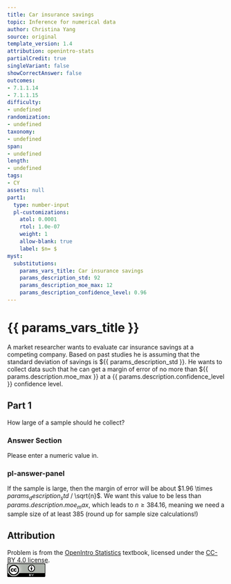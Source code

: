 ```yaml
---
title: Car insurance savings
topic: Inference for numerical data
author: Christina Yang
source: original
template_version: 1.4
attribution: openintro-stats
partialCredit: true
singleVariant: false
showCorrectAnswer: false
outcomes:
- 7.1.1.14
- 7.1.1.15
difficulty:
- undefined
randomization:
- undefined
taxonomy:
- undefined
span:
- undefined
length:
- undefined
tags:
- CY
assets: null
part1:
  type: number-input
  pl-customizations:
    atol: 0.0001
    rtol: 1.0e-07
    weight: 1
    allow-blank: true
    label: $n= $
myst:
  substitutions:
    params_vars_title: Car insurance savings
    params_description_std: 92
    params_description_moe_max: 12
    params_description_confidence_level: 0.96
---
```

# {{ params_vars_title }}
<div class="mathjax_ignore">
A market researcher wants to evaluate car insurance savings at a competing company. Based on past studies he is assuming that the standard deviation of savings is ${{ params_description_std }}. He wants to collect data such that he can get a margin of error of no more than ${{ params.description.moe_max }} at a {{ params.description.confidence_level }} confidence level.
</div>

## Part 1

How large of a sample should he collect?

### Answer Section

Please enter a numeric value in.

### pl-answer-panel

If the sample is large, then the margin of error will be about
$1.96 \times ${{ params_description_std }}$ / \sqrt{n}$. We want this value to be less than ${{ params.description.moe_max }}$, which
leads to $n \geq 384.16$, meaning we need a sample size of at least 385 (round
up for sample size calculations!)

## Attribution

Problem is from the [OpenIntro Statistics](https://openintro.org/book/os/) textbook, licensed under the [CC-BY 4.0 license](https://creativecommons.org/licenses/by/4.0/).<br>![Image representing the Creative Commons 4.0 BY license.](https://raw.githubusercontent.com/firasm/bits/master/by.png)